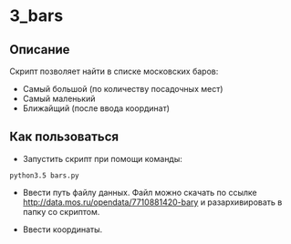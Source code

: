 # 3_bars

## Описание

Скрипт позволяет найти в списке московских баров:
* Самый большой (по количеству посадочных мест)
* Самый маленький
* Ближайщий (после ввода координат)

## Как пользоваться

* Запустить скрипт при помощи команды:

`python3.5 bars.py`

* Ввести путь файлу данных. Файл можно скачать
по ссылке http://data.mos.ru/opendata/7710881420-bary и разархивировать в папку со скриптом.

* Ввести координаты.
